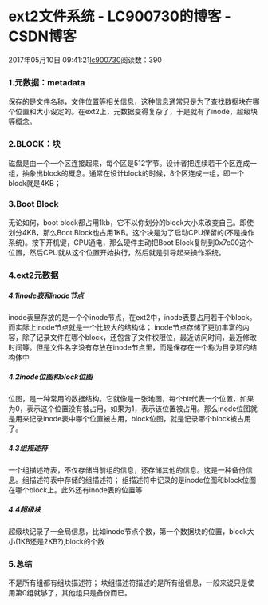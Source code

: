 # ext2文件系统 - LC900730的博客 - CSDN博客
2017年05月10日 09:41:21[lc900730](https://me.csdn.net/LC900730)阅读数：390
### 1.元数据：metadata
保存的是文件名称，文件位置等相关信息，这种信息通常只是为了查找数据块在哪个位置和大小设定的。在ext2上，元数据变得复杂了，于是就有了inode，超级块等概念。
### 2.BLOCK：块
磁盘是由一个一个区连接起来，每个区是512字节。设计者把连续若干个区连成一组，抽象出block的概念。通常在设计block的时候，8个区连成一组，即一个block就是4KB；
### 3.Boot Block
无论如何，boot block都占用1kb，它不以你划分的block大小来改变自己。即使划分4KB，那么Boot Block也占用1KB。这个块是为了启动CPU保留的(不是操作系统)。按下开机键，CPU通电，那么硬件主动把Boot Block复制到0x7c00这个位置，然后CPU就从这个位置开始执行，然后就是引导起来操作系统。
### 4.ext2元数据
##### 4.1inode表和inode节点
inode表里存放的是一个个inode节点，在ext2中，inode表要占用若干个block。 
而实际上inode节点就是一个比较大的结构体； 
inode节点存储了更加丰富的内容，除了记录文件在哪个block，还包含了文件权限位，最近访问时间，最近修改时间等。但是文件名字没有存放在inode节点里，而是保存在一个称为目录项的结构体中
##### 4.2inode位图和block位图
位图，是一种常用的数据结构。它就像是一张地图，每个bit代表一个位置，如果为0，表示这个位置没有被占用，如果为1，表示该位置被占用。那么inode位图就是用来记录inode表中哪个位置被占用，block位图，就是记录哪个block被占用了。
##### 4.3组描述符
一个组描述符表，不仅存储当前组的信息，还存储其他的信息。这是一种备份信息。组描述符表中存储的组描述符； 
组描述符中记录的是inode位图和block位图在哪个block上。此外还有inode表的位置等
##### 4.4超级块
超级块记录了一全局信息，比如inode节点个数，第一个数据块的位置，block大小(1KB还是2KB?),block的个数
### 5.总结
不是所有组都有组块描述符； 
块组描述符描述的是所有组信息，一般来说只是使用第0组就够了，其他组只是备份而已。
